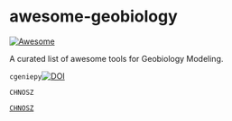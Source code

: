 # awesome-geobiology
[![Awesome](https://awesome.re/badge.svg)](https://awesome.re)



A curated list of awesome tools for Geobiology Modeling.




`cgeniepy`[![DOI](https://joss.theoj.org/papers/10.21105/joss.06762/status.svg)](https://doi.org/10.21105/joss.06762)




`CHNOSZ`


[`CHNOSZ`](https://chnosz.net/)
